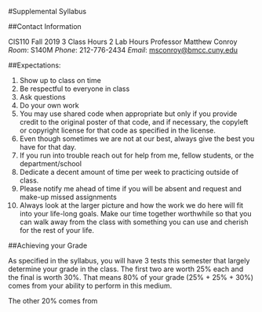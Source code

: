 #Supplemental Syllabus


##Contact Information

CIS110
Fall 2019
3 Class Hours
2 Lab Hours
Professor Matthew Conroy
*Room*: S140M
*Phone*: 212-776-2434
*Email*: msconroy@bmcc.cuny.edu


##Expectations:

1. Show up to class on time
2. Be respectful to everyone in class
3. Ask questions
4. Do your own work
5. You may use shared code when appropriate but only if you provide credit to the original poster of that code, and if necessary, the copyleft or copyright license for that code as specified in the license.
6. Even though sometimes we are not at our best, always give the best you have for that day.
7. If you run into trouble reach out for help from me, fellow students, or the department/school
8. Dedicate a decent amount of time per week to practicing outside of class.
9. Please notify me ahead of time if you will be absent and request and make-up missed assignments
10. Always look at the larger picture and how the work we do here will fit into your life-long goals. Make our time together worthwhile so that you can walk away from the class with something you can use and cherish for the rest of your life. 

##Achieving your Grade 

As specified in the syllabus, you will have 3 tests this semester that largely determine your grade in the class. The first two are worth 25% each and the final is worth 30%. That means 80% of your grade (25% + 25% + 30%) comes from your ability to perform in this medium.

The other 20% comes from
